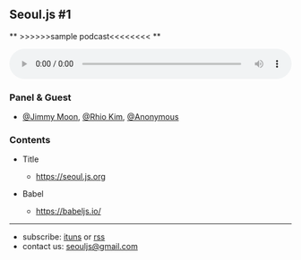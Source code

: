 ## Seoul.js #1

** >>>>>>sample podcast<<<<<<<< **

<audio controls style="width:100%">
  <source src="" type="audio/mp3" preload="none" />
</audio>

### Panel & Guest
- [@Jimmy Moon](), [@Rhio Kim](), [@Anonymous]()

### Contents

* Title
  - https://seoul.js.org

* Babel
  - https://babeljs.io/

---

* subscribe: [ituns]() or [rss]()
* contact us: [seouljs@gmail.com](mailto:seouljs@gmail.com)